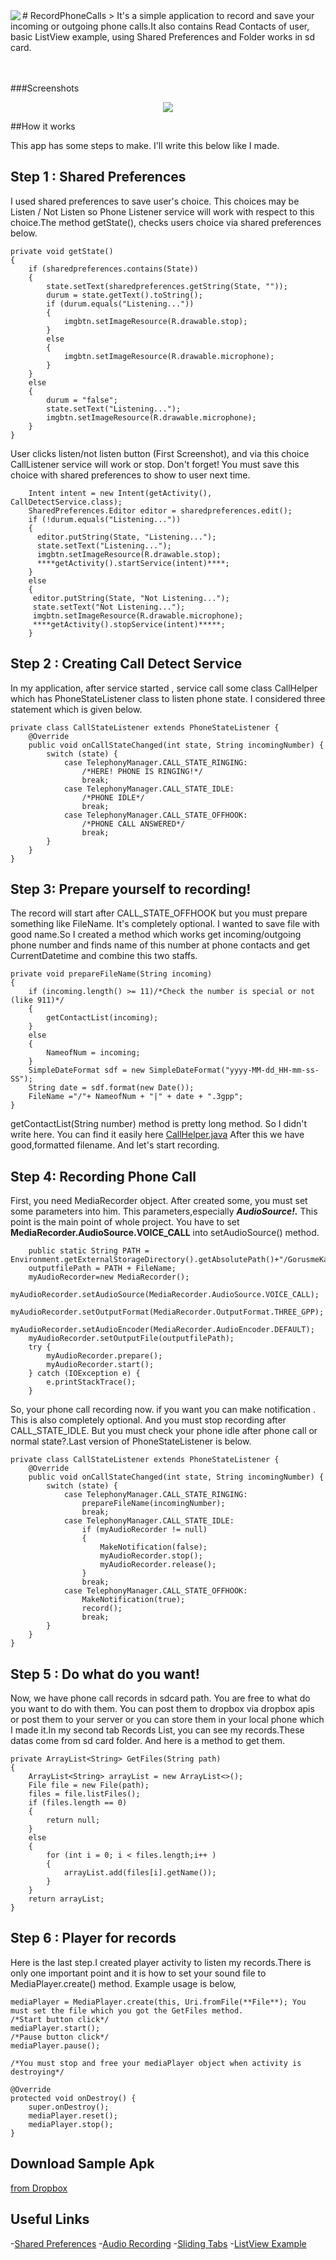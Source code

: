 <img src="http://i.hizliresim.com/zrM9Mj.png" align="left" />
# RecordPhoneCalls
> It's a simple application to record and save your incoming or outgoing phone calls.It also contains Read Contacts of user, basic ListView example, using Shared Preferences and Folder works in sd card.
<br><br><br>

###Screenshots
<p align="center">
<img src="http://i.hizliresim.com/7MWgJm.png"/>
</p>

##How it works

This app has some steps to make. I'll write this below like I made.

## Step 1 : Shared Preferences

I used shared preferences to save user's choice. This choices may be Listen / Not Listen so Phone Listener service will work with respect to this choice.The method getState(), checks users choice via shared preferences below.

    private void getState()
    {
        if (sharedpreferences.contains(State))
        {
            state.setText(sharedpreferences.getString(State, ""));
            durum = state.getText().toString();
            if (durum.equals("Listening..."))
            {
                imgbtn.setImageResource(R.drawable.stop);
            }
            else
            {
                imgbtn.setImageResource(R.drawable.microphone);
            }
        }
        else
        {
            durum = "false";
            state.setText("Listening...");
            imgbtn.setImageResource(R.drawable.microphone);
        }
    }
User clicks listen/not listen button (First Screenshot), and via this choice CallListener service will work or stop. Don't forget! You must save this choice with shared preferences to show to user next time.

        Intent intent = new Intent(getActivity(), CallDetectService.class);
        SharedPreferences.Editor editor = sharedpreferences.edit();
        if (!durum.equals("Listening..."))
        {
          editor.putString(State, "Listening...");
          state.setText("Listening...");
          imgbtn.setImageResource(R.drawable.stop);
          ****getActivity().startService(intent)****;
        }
        else
        {
         editor.putString(State, "Not Listening...");
         state.setText("Not Listening...");
         imgbtn.setImageResource(R.drawable.microphone);
         ****getActivity().stopService(intent)*****;
        }

## Step 2 : Creating Call Detect Service

In my application, after service started , service call some class CallHelper which has PhoneStateListener class to listen  phone state. I considered three statement which is given below.

    private class CallStateListener extends PhoneStateListener {
        @Override
        public void onCallStateChanged(int state, String incomingNumber) {
            switch (state) {
                case TelephonyManager.CALL_STATE_RINGING:
                    /*HERE! PHONE IS RINGING!*/
                    break;
                case TelephonyManager.CALL_STATE_IDLE:
                    /*PHONE IDLE*/
                    break;
                case TelephonyManager.CALL_STATE_OFFHOOK:
                    /*PHONE CALL ANSWERED*/
                    break;
            }
        }
    }

## Step 3: Prepare yourself to recording!

The record will start after CALL_STATE_OFFHOOK but you must prepare something like FileName. It's completely optional. I wanted to save file with good name.So I created a method which works get incoming/outgoing phone number and finds name of this number at phone contacts and get CurrentDatetime and combine this two staffs.

    private void prepareFileName(String incoming)
    {
        if (incoming.length() >= 11)/*Check the number is special or not (like 911)*/
        {
            getContactList(incoming);
        }
        else
        {
            NameofNum = incoming;
        }
        SimpleDateFormat sdf = new SimpleDateFormat("yyyy-MM-dd_HH-mm-ss-SS");
        String date = sdf.format(new Date());
        FileName ="/"+ NameofNum + "|" + date + ".3gpp";
    }

getContactList(String number) method is pretty long method. So I didn't write here. You can find it easily here  [CallHelper.java](https://github.com/TayfunCesur/RecordPhoneCalls/blob/master/src/com/xionces/StoreCallRecords/CallHelper.java)
After this we have good,formatted filename. And let's start recording.

## Step 4: Recording Phone Call

First, you need MediaRecorder object. After created some, you must set some parameters into him. This parameters,especially **_AudioSource!._** This point is the main point of whole project. You have to set **MediaRecorder.AudioSource.VOICE_CALL** into setAudioSource() method.
        
        public static String PATH = Environment.getExternalStorageDirectory().getAbsolutePath()+"/GorusmeKayitlari";
        outputfilePath = PATH + FileName;
        myAudioRecorder=new MediaRecorder();
        myAudioRecorder.setAudioSource(MediaRecorder.AudioSource.VOICE_CALL);
        myAudioRecorder.setOutputFormat(MediaRecorder.OutputFormat.THREE_GPP);
        myAudioRecorder.setAudioEncoder(MediaRecorder.AudioEncoder.DEFAULT);
        myAudioRecorder.setOutputFile(outputfilePath);
        try {
            myAudioRecorder.prepare();
            myAudioRecorder.start();
        } catch (IOException e) {
            e.printStackTrace();
        }

So, your phone call recording now. if you want you can make notification . This is also completely optional. And you must stop recording after CALL_STATE_IDLE. But you must check your phone idle after phone call or normal state?.Last version of PhoneStateListener is below.

    private class CallStateListener extends PhoneStateListener {
        @Override
        public void onCallStateChanged(int state, String incomingNumber) {
            switch (state) {
                case TelephonyManager.CALL_STATE_RINGING:
                    prepareFileName(incomingNumber);
                    break;
                case TelephonyManager.CALL_STATE_IDLE:
                    if (myAudioRecorder != null)
                    {
                        MakeNotification(false);
                        myAudioRecorder.stop();
                        myAudioRecorder.release();
                    }
                    break;
                case TelephonyManager.CALL_STATE_OFFHOOK:
                    MakeNotification(true);
                    record();
                    break;
            }
        }
    }

## Step 5 : Do what do you want!

Now, we have phone call records in sdcard path. You are free to what do you want to do with them. You can post them to dropbox via dropbox apis or post them to your server or you can store them in your local phone which I made it.In my second tab Records List, you can see my records.These datas come from sd card folder. And here is a method to get them.

    private ArrayList<String> GetFiles(String path)
    {
        ArrayList<String> arrayList = new ArrayList<>();
        File file = new File(path);
        files = file.listFiles();
        if (files.length == 0)
        {
            return null;
        }
        else
        {
            for (int i = 0; i < files.length;i++ )
            {
                arrayList.add(files[i].getName());
            }
        }
        return arrayList;
    }

## Step 6 : Player for records

Here is the last step.I created player activity to listen my records.There is only one important point and it is how to set your sound file to MediaPlayer.create() method. Example usage is below,

    mediaPlayer = MediaPlayer.create(this, Uri.fromFile(**File**); You must set the file which you got the GetFiles method.
    /*Start button click*/
    mediaPlayer.start();
    /*Pause button click*/
    mediaPlayer.pause();
    
    /*You must stop and free your mediaPlayer object when activity is destroying*/
    
    @Override
    protected void onDestroy() {
        super.onDestroy();
        mediaPlayer.reset();
        mediaPlayer.stop();
    }

## Download Sample Apk
[from Dropbox](https://www.dropbox.com/s/zg77w8vghvi6yym/CallRecords.apk?dl=0)

## Useful Links
-[Shared Preferences](http://www.tutorialspoint.com/android/android_shared_preferences.htm)
-[Audio Recording](http://www.tutorialspoint.com/android/android_audio_capture.htm)
-[Sliding Tabs](http://www.androidbegin.com/tutorial/android-viewpagertabstrip-fragments-tutorial/)
-[ListView Example](http://www.androidbegin.com/tutorial/android-parse-com-listview-images-and-texts-tutorial/)


